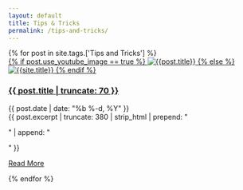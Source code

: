 ```yaml
---
layout: default
title: Tips & Tricks
permalink: /tips-and-tricks/
---
```

<div class="post-block-container">
  {% for post in site.tags.['Tips and Tricks'] %}
  <div class="post-block">
    <a href="{{post.url}}">
    {% if post.use_youtube_image == true %}
    <img src="http://img.youtube.com/vi/{{post.youtube_code}}/maxresdefault.jpg" alt="{{post.title}}" class="post-image" />
    {% else %}
    <img src="{{post.youtube_alternate_image}}" alt="{{site.title}}" class="post-image"/>
    {% endif %}
    </a>
    <h3 class="post-overview-title"><a class="post-link" href="{{ post.url }}">{{ post.title | truncate: 70 }}</a></h3>
    <span class="post-meta">
      {{ post.date | date: "%b %-d, %Y" }}</span>
    <div class="post-excerpts">
      {{ post.excerpt | truncate: 380 | strip_html | prepend: "<p class='excerpt'>" | append: "<p>" }}
    <div class="readmore-container">
      <p class="readlink"><a href="{{post.url}}" class="readmore">Read More</a></p>


  {% endfor %}
</div>
